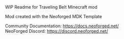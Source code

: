 WIP Readme for Traveling Belt Minecraft mod


Mod created with the Neoforged MDK Template

Community Documentation: https://docs.neoforged.net/  
NeoForged Discord: https://discord.neoforged.net/
